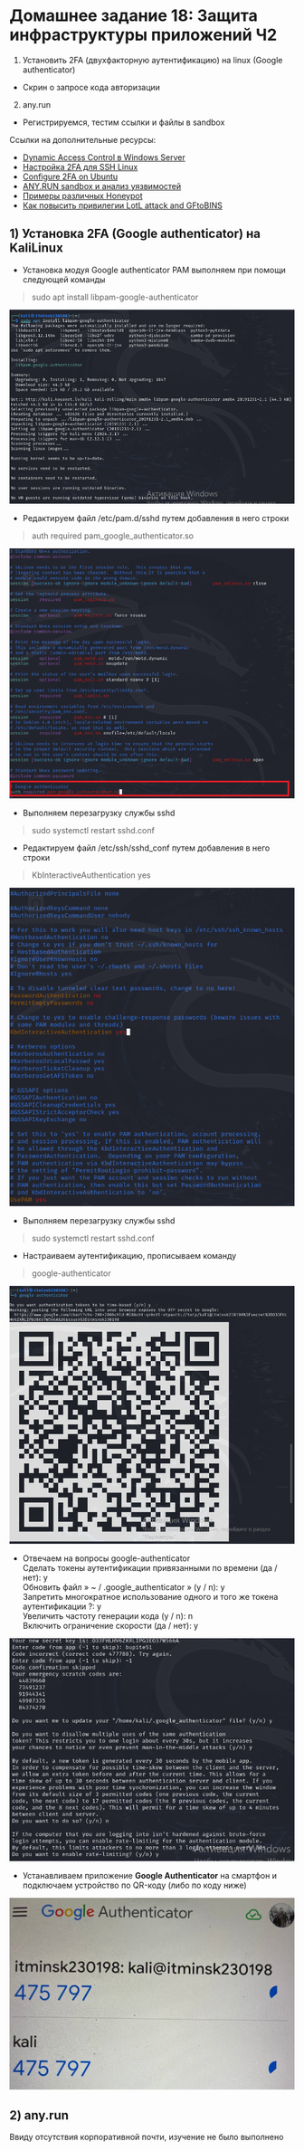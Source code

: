 # Домашнее задание 18: Защита инфраструктуры приложений Ч2  
1) Установить 2FA (двухфакторную аутентификацию) на linux (Google authenticator)  
- Скрин о запросе кода авторизации  
2) any.run  
- Регистрируемся, тестим ссылки и файлы в sandbox  

Ссылки на дополнительные ресурсы:  
- [Dynamic Access Control в Windows Server](https://winitpro.ru/index.php/2013/01/24/dynamic-access-control-v-windows-server-2012/)  
- [Настройка 2FA для SSH Linux](https://dzen.ru/a/Yo052tNMkSmr3U9o)  
- [Configure 2FA on Ubuntu](https://www.linuxbabe.com/ubuntu/two-factor-authentication-ssh-key-ubuntu)   
- [ANY.RUN sandbox и анализ уязвимостей](https://any.run/)  
- [Примеры различных Honeypot](https://habr.com/ru/companies/bastion/articles/731172/)  
- [Как повысить привилегии LotL attack and GFtoBINS](https://habr.com/ru/companies/oleg-bunin/articles/799773/)  

## 1) Установка 2FA (Google authenticator) на KaliLinux  
- Установка модуя Google authenticator PAM выполняем при помощи следующей команды  
>sudo apt install libpam-google-authenticator  

![GoogleA_1](https://github.com/StsiapanSikorsky/Cybersecurity_TMScourse/blob/main/Task_18/img/GoogleA_1.png)  

- Редактируем файл /etc/pam.d/sshd путем добавления в него строки  
>auth required pam_google_authenticator.so

![GoogleA_2](https://github.com/StsiapanSikorsky/Cybersecurity_TMScourse/blob/main/Task_18/img/GoogleA_2.png)  

- Выполняем перезагрузку службы sshd  
>sudo systemctl restart sshd.conf  

- Редактируем файл /etc/ssh/sshd_conf путем добавления в него строки  
>KbInteractiveAuthentication yes  

![GoogleA_3](https://github.com/StsiapanSikorsky/Cybersecurity_TMScourse/blob/main/Task_18/img/GoogleA_3.png)  

- Выполняем перезагрузку службы sshd  
>sudo systemctl restart sshd.conf  

- Настраиваем аутентификацию, прописываем команду  
>google-authenticator  

![GoogleA_4](https://github.com/StsiapanSikorsky/Cybersecurity_TMScourse/blob/main/Task_18/img/GoogleA_4.png)  

- Отвечаем на вопросы google-authenticator  
    Сделать токены аутентификации привязанными по времени (да / нет): y  
    Обновить файл » ~ / .google_authenticator » (y / n): y  
    Запретить многократное использование одного и того же токена аутентификации ?: y  
    Увеличить частоту генерации кода (y / n):  n    
    Включить ограничение скорости (да / нет): y  

![GoogleA_5](https://github.com/StsiapanSikorsky/Cybersecurity_TMScourse/blob/main/Task_18/img/GoogleA_5.png)  

- Устанавливаем приложение **Google Authenticator** на смартфон и подключаем устройство по QR-коду (либо по коду ниже)  

![GoogleA_6](https://github.com/StsiapanSikorsky/Cybersecurity_TMScourse/blob/main/Task_18/img/GoogleA_6.png)  

## 2) any.run 
Ввиду отсутствия корпоративной почти, изучение не было выполнено
